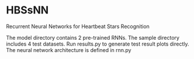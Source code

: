 # HBSsNN
Recurrent Neural Networks for Heartbeat Stars Recognition

The model directory contains 2 pre-trained RNNs.
The sample directory includes 4 test datasets.
Run results.py to generate test result plots directly.
The neural network architecture is defined in rnn.py
